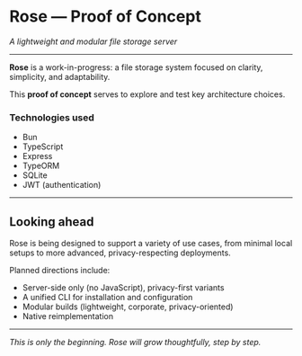 # Rose — Proof of Concept

_A lightweight and modular file storage server_

---

**Rose** is a work-in-progress: a file storage system focused on clarity, simplicity, and adaptability.

This **proof of concept** serves to explore and test key architecture choices.

### Technologies used

- Bun
- TypeScript
- Express
- TypeORM
- SQLite
- JWT (authentication)

---

## Looking ahead

Rose is being designed to support a variety of use cases, from minimal local setups to more advanced, privacy-respecting deployments.

Planned directions include:

- Server-side only (no JavaScript), privacy-first variants
- A unified CLI for installation and configuration
- Modular builds (lightweight, corporate, privacy-oriented)
- Native reimplementation

---

_This is only the beginning. Rose will grow thoughtfully, step by step._
